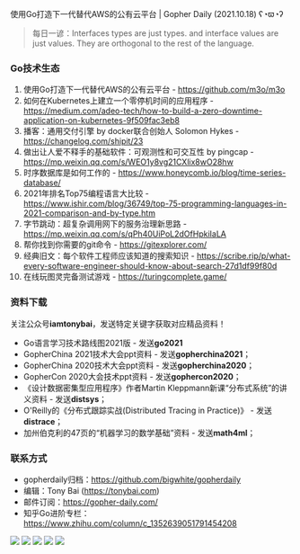 使用Go打造下一代替代AWS的公有云平台  | Gopher Daily (2021.10.18) ʕ◔ϖ◔ʔ

>每日一谚：Interfaces types are just types. and interface values are just values. They are orthogonal to the rest of the language.

### Go技术生态

1. 使用Go打造下一代替代AWS的公有云平台 - https://github.com/m3o/m3o
2. 如何在Kubernetes上建立一个零停机时间的应用程序 - https://medium.com/adeo-tech/how-to-build-a-zero-downtime-application-on-kubernetes-9f509fac3eb8
3. 播客：通用交付引擎 by docker联合创始人 Solomon Hykes - https://changelog.com/shipit/23
4. 做出让人爱不释手的基础软件：可观测性和可交互性 by pingcap - https://mp.weixin.qq.com/s/WEO1y8vg21CXlix8wO28hw
5. 时序数据库是如何工作的 - https://www.honeycomb.io/blog/time-series-database/
6. 2021年排名Top75编程语言大比较 -  https://www.ishir.com/blog/36749/top-75-programming-languages-in-2021-comparison-and-by-type.htm
7. 字节跳动：超复杂调用网下的服务治理新思路 - https://mp.weixin.qq.com/s/qPh40UiPoL2dOfHpkiIaLA
8. 帮你找到你需要的git命令 - https://gitexplorer.com/
9. 经典旧文：每个软件工程师应该知道的搜索知识 -  https://scribe.rip/p/what-every-software-engineer-should-know-about-search-27d1df99f80d
10. 在线玩图灵完备测试游戏 - https://turingcomplete.game/

### 资料下载

关注公众号**iamtonybai**，发送特定关键字获取对应精品资料！

* Go语言学习技术路线图2021版 - 发送**go2021**
* GopherChina 2021技术大会ppt资料 - 发送**gopherchina2021**；
* GopherChina 2020技术大会ppt资料 - 发送**gopherchina2020**；
* GopherCon 2020大会技术ppt资料 - 发送**gophercon2020**；
* 《设计数据密集型应用程序》作者Martin Kleppmann新课“分布式系统”的讲义资料 - 发送**distsys**；
* O'Reilly的《分布式跟踪实战(Distributed Tracing in Practice)》 - 发送**distrace**；
* 加州伯克利的47页的“机器学习的数学基础”资料 - 发送**math4ml**；

### 联系方式

* gopherdaily归档：https://github.com/bigwhite/gopherdaily
* 编辑：Tony Bai (https://tonybai.com)
* 邮件订阅：https://gopher-daily.com/
* 知乎Go进阶专栏：https://www.zhihu.com/column/c_1352639051791454208

![](http://image.tonybai.com/img/tonybai/go-first-course-banner.png)
![](http://image.tonybai.com/img/tonybai/imooc-go-column-pgo-with-qr.jpg)
![](http://image.tonybai.com/img/tonybai/imooc-k8s-practice-with-qr.jpg)
![](http://image.tonybai.com/img/tonybai/gopher-tribe-zsxq-small-card.png)
![](http://image.tonybai.com/img/tonybai/iamtonybai-wechat-qr.png)

